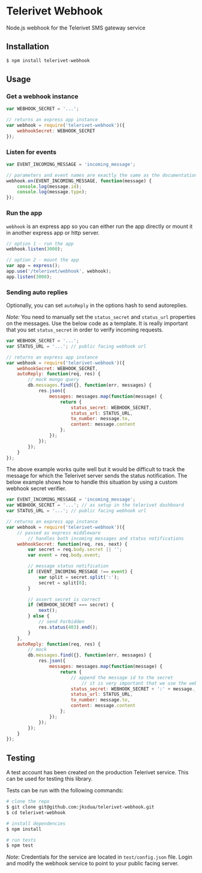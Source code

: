 Telerivet Webhook
=================

Node.js webhook for the Telerivet SMS gateway service


Installation
------------

```bash
$ npm install telerivet-webhook
```


Usage
-----

### Get a webhook instance

```js
var WEBHOOK_SECRET = '...';

// returns an express app instance
var webhook = require('telerivet-webhook')({
	webhookSecret: WEBHOOK_SECRET
});
```

### Listen for events

```js
var EVENT_INCOMING_MESSAGE = 'incoming_message';

// parameters and event names are exactly the same as the documentation at https://telerivet.com/api/webhook
webhook.on(EVENT_INCOMING_MESSAGE, function(message) {
	console.log(message.id);
	console.log(message.type);
});
```

### Run the app

`webhook` is an express app so you can either run the app directly or mount it in another express app or http server.

```js
// option 1 - run the app
webhook.listen(3000);

// option 2 - mount the app
var app = express();
app.use('/telerivet/webhook', webhook);
app.listen(3000);
```

### Sending auto replies

Optionally, you can set `autoReply` in the options hash to send  autoreplies.

*Note:* You need to manually set the `status_secret` and `status_url` properties on the messages. Use the below code as a template. It is really important that you set `status_secret` in order to verify incoming requests.

```js
var WEBHOOK_SECRET = '...';
var STATUS_URL = '...'; // public facing webhook url

// returns an express app instance
var webhook = require('telerivet-webhook')({
	webhookSecret: WEBHOOK_SECRET,
	autoReply: function(req, res) {
		// mock mongo query
		db.messages.find({}, function(err, messages) {
			res.json({
				messages: messages.map(function(message) {
					return {
						status_secret: WEBHOOK_SECRET,
						status_url: STATUS_URL,
						to_number: message.to,
						content: message.content
					};
				});
			});
		});
	}
});
```

The above example works quite well but it would be difficult to track the message for which the Telerivet server sends the status notification. The below example shows how to handle this situation by using a custom webhook secret verifier.

```js
var EVENT_INCOMING_MESSAGE = 'incoming_message';
var WEBHOOK_SECRET = '...'; // as setup in the telerivet dashboard
var STATUS_URL = '...'; // public facing webhook url

// returns an express app instance
var webhook = require('telerivet-webhook')({
	// passed as express middleware
		// handles both incoming messages and status notifications
	webhookSecret: function(req, res, next) {
		var secret = req.body.secret || '';
		var event = req.body.event;

		// message status notification
		if (EVENT_INCOMING_MESSAGE !== event) {
			var split = secret.split(':');
			secret = split[0];
		}

		// assert secret is correct
		if (WEBHOOK_SECRET === secret) {
			next();
		} else {
			// send Forbidden
			res.status(403).end();
		}
	},
	autoReply: function(req, res) {
		// mock
		db.messages.find({}, function(err, messages) {
			res.json({
				messages: messages.map(function(message) {
					return {
						// append the message id to the secret
							// it is very important that we use the webhook secret as well as the message id here. if we only use the message id, an attacker simply needs to know a valid database identifier which may be weak (incremental - mysql, time based - mongo etc)
						status_secret: WEBHOOK_SECRET + ':' + message._id,
						status_url: STATUS_URL,
						to_number: message.to,
						content: message.content
					};
				});
			});
		});
	}
});
```



Testing
-------

A test account has been created on the production Telerivet service. This can be used for testing this library.

Tests can be run with the following commands:

```bash
# clone the repo
$ git clone git@github.com:jksdua/telerivet-webhook.git
$ cd telerivet-webhook

# install dependencies
$ npm install

# run tests
$ npm test
```

*Note:* Credentials for the service are located in `test/config.json` file. Login and modify the webhook service to point to your public facing server.